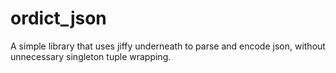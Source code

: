 ordict_json
===========

A simple library that uses jiffy underneath to parse and encode json, without unnecessary singleton tuple wrapping.